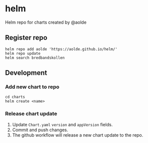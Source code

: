 # helm
Helm repo for charts created by @aolde

## Register repo

```
helm repo add aolde 'https://aolde.github.io/helm/'
helm repo update
helm search bredbandskollen
```

## Development

### Add new chart to repo 

```
cd charts
helm create <name>
```

### Release chart update

1. Update `Chart.yaml` `version` and `appVersion` fields.
2. Commit and push changes.
3. The github workflow will release a new chart update to the repo.